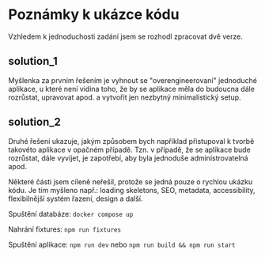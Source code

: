 # Poznámky k ukázce kódu

Vzhledem k jednoduchosti zadání jsem se rozhodl zpracovat dvě verze.

## solution_1

Myšlenka za prvním řešením je vyhnout se "overengineerovaní" jednoduché aplikace, u které není vidina toho, že by se aplikace měla do budoucna dále rozrůstat, upravovat apod. a vytvořit jen nezbytný minimalistický setup.

## solution_2

Druhé řešení ukazuje, jakým způsobem bych například přistupoval k tvorbě takovéto aplikace v opačném případě. Tzn. v případě, že se aplikace bude rozrůstat, dále vyvíjet, je zapotřebí, aby byla jednoduše administrovatelná apod.

Některé části jsem cíleně neřešil, protože se jedná pouze o rychlou ukázku kódu. Je tím myšleno např.: loading skeletons, SEO, metadata, accessibility, flexibilnější systém řazení, design a další.

Spuštění databáze: `docker compose up`

Nahrání fixtures: `npm run fixtures`

Spuštění aplikace: `npm run dev` nebo `npm run build && npm run start`
